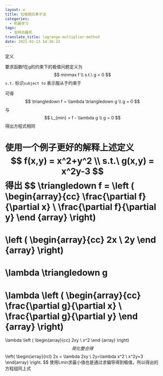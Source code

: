 ```yaml
---
layout: w
title: 拉格朗日乘子法
categories:
  - 机器学习
tags:
  - 支持向量机
translate_title: lagrange-multiplier-method
date: 2021-03-13 14:26:33
---
```


定义

要求函数f在g的约束下的极值问题定义为
$$
minmax f
\\
s.t.\ g = 0
$$
`s.t.` 标识`subject to` 表示服从于约束于

可得
$$
\triangledown f = \lambda \triangledown g
\\
g = 0
$$
与
$$
L_{min} = f - \lambda g
\\
g = 0
$$
得出方程式相同

使用一个例子更好的解释上述定义
$$
f(x,y) = x^2+y^2
\\
s.t.\ g(x,y) = x^2y-3
$$
得出
$$
\triangledown f = 
\left (
\begin{array}{cc}
\frac{\partial f}{\partial x}
\\
\frac{\partial f}{\partial y}
\end {array}
\right)
=
\left (
\begin{array}{cc}
2x
\\
2y
\end {array}
\right)
= 
\lambda \triangledown g
=
\lambda
\left (
\begin{array}{cc}
\frac{\partial g}{\partial x}
\\
\frac{\partial g}{\partial y}
\end {array}
\right)
=
\lambda
\left (
\begin{array}{cc}
2xy
\\
x^2
\end {array}
\right)
$$
简化整合得
$$
\left\{
\begin{array}{rcl}
2x = \lambda 2xy
\\
2y=\lambda x^2
\\
x^2y=3
\end{array}
\right.
$$
使用Lmin求最小值也是通过求偏导得到极值，所以得出的方程组同上式
